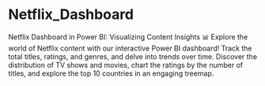 # Netflix_Dashboard
Netflix Dashboard in Power BI: Visualizing Content Insights 📊
Explore the world of Netflix content with our interactive Power BI dashboard!
Track the total titles, ratings, and genres, and delve into trends over time.
Discover the distribution of TV shows and movies, chart the ratings by the number of titles, and
explore the top 10 countries in an engaging treemap.


